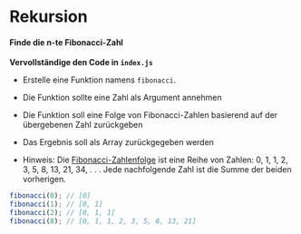# Rekursion

#### Finde die n-te Fibonacci-Zahl

**Vervollständige den Code in `index.js`**

- Erstelle eine Funktion namens `fibonacci`.
- Die Funktion sollte eine Zahl als Argument annehmen
- Die Funktion soll eine Folge von Fibonacci-Zahlen basierend auf der übergebenen Zahl zurückgeben
- Das Ergebnis soll als Array zurückgegeben werden

- Hinweis: Die <a href="https://en.wikipedia.org/wiki/Fibonacci_number" target="_blank">Fibonacci-Zahlenfolge</a> ist eine Reihe von Zahlen: 0, 1, 1, 2, 3, 5, 8, 13, 21, 34, . . . Jede nachfolgende Zahl ist die Summe der beiden vorherigen.

```javascript
fibonacci(0); // [0]
fibonacci(1); // [0, 1]
fibonacci(2); // [0, 1, 1]
fibonacci(8); // [0, 1, 1, 2, 3, 5, 8, 13, 21]
```